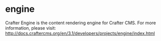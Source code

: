 engine
======

Crafter Engine is the content rendering engine for Crafter CMS. For more information, please visit: http://docs.craftercms.org/en/3.1/developers/projects/engine/index.html
